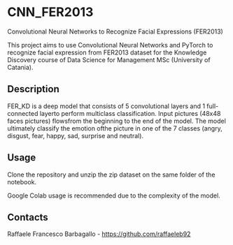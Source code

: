 # CNN_FER2013
Convolutional Neural Networks to Recognize Facial Expressions (FER2013)

This project aims to use Convolutional Neural Networks and PyTorch to recognize facial expression from FER2013 dataset for the Knowledge Discovery course of Data Science for Management MSc (University of Catania).

## Description

FER_KD is a deep model that consists of 5 convolutional layers and 1 full-connected layerto perform multiclass classification.  Input pictures (48x48 faces pictures) flowsfrom the beginning to the end of the model.  The model ultimately classify the emotion ofthe picture in one of the 7 classes (angry, disgust, fear, happy, sad, surprise and neutral).


## Usage

Clone the repository and unzip the zip dataset on the same folder of the notebook.

Google Colab usage is recommended due to the complexity of the model.


## Contacts

Raffaele Francesco Barbagallo - https://github.com/raffaeleb92
